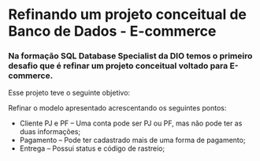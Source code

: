 # Refinando um projeto conceitual de Banco de Dados - E-commerce

### Na formação SQL Database Specialist da DIO temos o primeiro desafio que é refinar um projeto conceitual voltado para E-commerce.

Esse projeto teve o seguinte objetivo:

Refinar o modelo apresentado acrescentando os seguintes pontos:

- Cliente PJ e PF – Uma conta pode ser PJ ou PF, mas não pode ter as duas informações;
- Pagamento – Pode ter cadastrado mais de uma forma de pagamento;
- Entrega – Possui status e código de rastreio;
